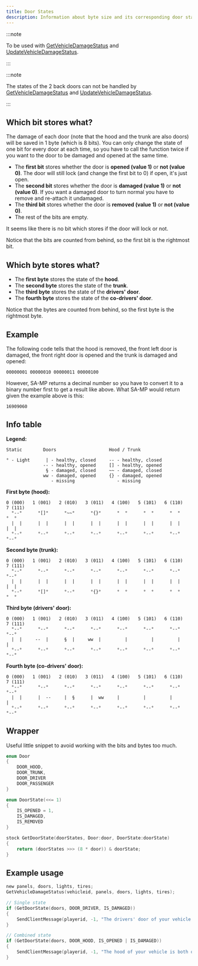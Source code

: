 ```yaml
---
title: Door States
description: Information about byte size and its corresponding door state bits.
---
```


:::note

To be used with [GetVehicleDamageStatus](../functions/GetVehicleDamageStatus) and [UpdateVehicleDamageStatus](../functions/UpdateVehicleDamageStatus).

:::

:::note

The states of the 2 back doors can not be handled by [GetVehicleDamageStatus](../functions/GetVehicleDamageStatus) and [UpdateVehicleDamageStatus](../functions/UpdateVehicleDamageStatus).

:::

## Which bit stores what?

The damage of each door (note that the hood and the trunk are also doors) will be saved in 1 byte (which is 8 bits). You can only change the state of one bit for every door at each time, so you have to call the function twice if you want to the door to be damaged and opened at the same time.

- The **first bit** stores whether the door is **opened (value 1)** or **not (value 0)**. The door will still lock (and change the first bit to 0) if open, it's just open.
- The **second bit** stores whether the door is **damaged (value 1)** or **not (value 0)**. If you want a damaged door to turn normal you have to remove and re-attach it undamaged.
- The **third bit** stores whether the door is **removed (value 1)** or **not (value 0)**.
- The rest of the bits are empty.

It seems like there is no bit which stores if the door will lock or not.

Notice that the bits are counted from behind, so the first bit is the rightmost bit.

## Which byte stores what?

- The **first byte** stores the state of the **hood**.
- The **second byte** stores the state of the **trunk**.
- The **third byte** stores the state of the **drivers' door**.
- The **fourth byte** stores the state of the **co-drivers' door**.

Notice that the bytes are counted from behind, so the first byte is the rightmost byte.

## Example

The following code tells that the hood is removed, the front left door is damaged, the front right door is opened and the trunk is damaged and opened:

`00000001 00000010 00000011 00000100`

However, SA-MP returns a decimal number so you have to convert it to a binary number first to get a result like above. What SA-MP would return given the example above is this:

`16909060`

## Info table

**Legend:**

```
Static        Doors                    Hood / Trunk

° - Light      | - healthy, closed     -- - healthy, closed
              -- - healthy, opened     [] - healthy, opened
               § - damaged, closed     ~~ - damaged, closed
              ww - damaged, opened     {} - damaged, opened
                 - missing                - missing
```

**First byte (hood):**

```
0 (000)   1 (001)   2 (010)   3 (011)   4 (100)   5 (101)   6 (110)   7 (111)
  °--°      °[]°      °~~°      °{}°      °  °      °  °      °  °      °  °
  |  |      |  |      |  |      |  |      |  |      |  |      |  |      |  |
  °--°      °--°      °--°      °--°      °--°      °--°      °--°      °--°
```

**Second byte (trunk):**

```
0 (000)   1 (001)   2 (010)   3 (011)   4 (100)   5 (101)   6 (110)   7 (111)
  °--°      °--°      °--°      °--°      °--°      °--°      °--°      °--°
  |  |      |  |      |  |      |  |      |  |      |  |      |  |      |  |
  °--°      °[]°      °--°      °{}°      °  °      °  °      °  °      °  °
```

**Third byte (drivers' door):**

```
0 (000)   1 (001)   2 (010)   3 (011)   4 (100)   5 (101)   6 (110)   7 (111)
  °--°      °--°      °--°      °--°      °--°      °--°      °--°      °--°
  |  |     --  |      §  |     ww  |         |         |         |         |
  °--°      °--°      °--°      °--°      °--°      °--°      °--°      °--°
```

**Fourth byte (co-drivers' door):**

```
0 (000)   1 (001)   2 (010)   3 (011)   4 (100)   5 (101)   6 (110)   7 (111)
  °--°      °--°      °--°      °--°      °--°      °--°      °--°      °--°
  |  |      |  --     |  §      |  ww     |         |         |         |
  °--°      °--°      °--°      °--°      °--°      °--°      °--°      °--°
```

## Wrapper

Useful little snippet to avoid working with the bits and bytes too much.

```c
enum Door
{
    DOOR_HOOD,
    DOOR_TRUNK,
    DOOR_DRIVER
    DOOR_PASSENGER
}

enum DoorState(<<= 1)
{
    IS_OPENED = 1,
    IS_DAMAGED,
    IS_REMOVED
}

stock GetDoorState(doorStates, Door:door, DoorState:doorState)
{
    return (doorStates >>> (8 * door)) & doorState;
}
```

## Example usage

```c
new panels, doors, lights, tires;
GetVehicleDamageStatus(vehicleid, panels, doors, lights, tires);

// Single state
if (GetDoorState(doors, DOOR_DRIVER, IS_DAMAGED))
{
    SendClientMessage(playerid, -1, "The drivers' door of your vehicle is damaged!");
}

// Combined state
if (GetDoorState(doors, DOOR_HOOD, IS_OPENED | IS_DAMAGED))
{
    SendClientMessage(playerid, -1, "The hood of your vehicle is both opened and damaged!");
}
```
